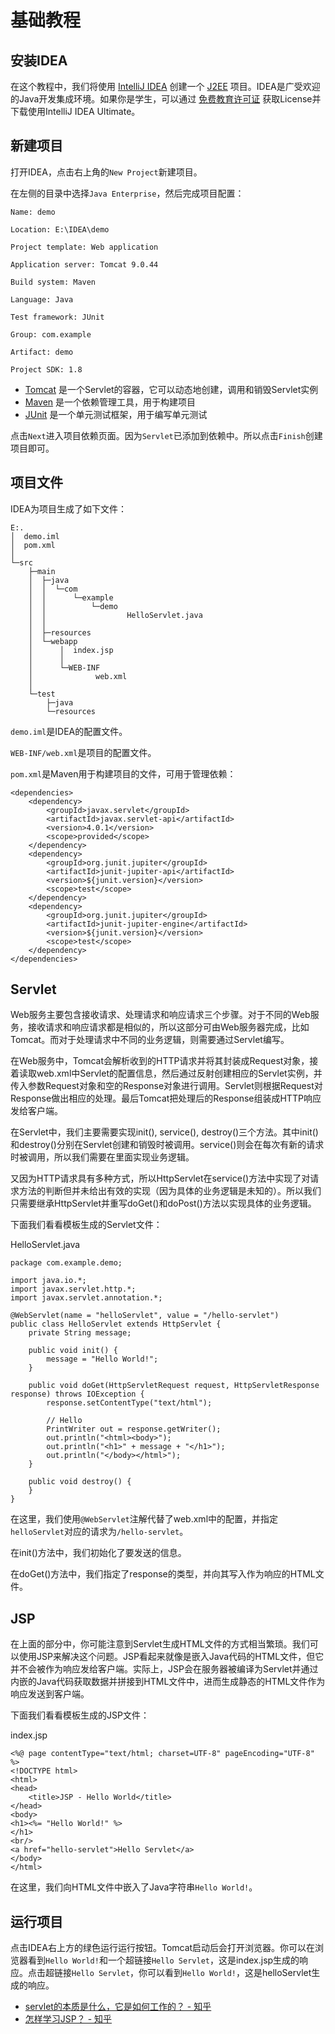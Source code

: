 # 基础教程

## 安装IDEA

在这个教程中，我们将使用 [IntelliJ IDEA](https://www.jetbrains.com/idea/) 创建一个 [J2EE](https://www.oracle.com/java/technologies/appmodel.html) 项目。IDEA是广受欢迎的Java开发集成环境。如果你是学生，可以通过 [免费教育许可证](https://www.jetbrains.com/zh-cn/community/education/#students) 获取License并下载使用IntelliJ IDEA Ultimate。

## 新建项目

打开IDEA，点击右上角的`New Project`新建项目。

在左侧的目录中选择`Java Enterprise`，然后完成项目配置：

```
Name: demo

Location: E:\IDEA\demo

Project template: Web application

Application server: Tomcat 9.0.44

Build system: Maven

Language: Java

Test framework: JUnit

Group: com.example

Artifact: demo

Project SDK: 1.8
```

- [Tomcat](https://tomcat.apache.org/) 是一个Servlet的容器，它可以动态地创建，调用和销毁Servlet实例
- [Maven](http://maven.apache.org/) 是一个依赖管理工具，用于构建项目
- [JUnit](https://junit.org/junit5/) 是一个单元测试框架，用于编写单元测试

点击`Next`进入项目依赖页面。因为`Servlet`已添加到依赖中。所以点击`Finish`创建项目即可。

## 项目文件

IDEA为项目生成了如下文件：

```
E:.
│  demo.iml
│  pom.xml
│
└─src
    ├─main
    │  ├─java
    │  │  └─com
    │  │      └─example
    │  │          └─demo
    │  │                  HelloServlet.java
    │  │
    │  ├─resources
    │  └─webapp
    │      │  index.jsp
    │      │
    │      └─WEB-INF
    │              web.xml
    │
    └─test
        ├─java
        └─resources
```

`demo.iml`是IDEA的配置文件。

`WEB-INF/web.xml`是项目的配置文件。

`pom.xml`是Maven用于构建项目的文件，可用于管理依赖：

```
<dependencies>
    <dependency>
        <groupId>javax.servlet</groupId>
        <artifactId>javax.servlet-api</artifactId>
        <version>4.0.1</version>
        <scope>provided</scope>
    </dependency>
    <dependency>
        <groupId>org.junit.jupiter</groupId>
        <artifactId>junit-jupiter-api</artifactId>
        <version>${junit.version}</version>
        <scope>test</scope>
    </dependency>
    <dependency>
        <groupId>org.junit.jupiter</groupId>
        <artifactId>junit-jupiter-engine</artifactId>
        <version>${junit.version}</version>
        <scope>test</scope>
    </dependency>
</dependencies>
```

## Servlet

Web服务主要包含接收请求、处理请求和响应请求三个步骤。对于不同的Web服务，接收请求和响应请求都是相似的，所以这部分可由Web服务器完成，比如Tomcat。而对于处理请求中不同的业务逻辑，则需要通过Servlet编写。

在Web服务中，Tomcat会解析收到的HTTP请求并将其封装成Request对象，接着读取web.xml中Servlet的配置信息，然后通过反射创建相应的Servlet实例，并传入参数Request对象和空的Response对象进行调用。Servlet则根据Request对Response做出相应的处理。最后Tomcat把处理后的Response组装成HTTP响应发给客户端。

在Servlet中，我们主要需要实现init(), service(), destroy()三个方法。其中init()和destroy()分别在Servlet创建和销毁时被调用。service()则会在每次有新的请求时被调用，所以我们需要在里面实现业务逻辑。

又因为HTTP请求具有多种方式，所以HttpServlet在service()方法中实现了对请求方法的判断但并未给出有效的实现（因为具体的业务逻辑是未知的）。所以我们只需要继承HttpServlet并重写doGet()和doPost()方法以实现具体的业务逻辑。

下面我们看看模板生成的Servlet文件：

HelloServlet.java

```
package com.example.demo;

import java.io.*;
import javax.servlet.http.*;
import javax.servlet.annotation.*;

@WebServlet(name = "helloServlet", value = "/hello-servlet")
public class HelloServlet extends HttpServlet {
    private String message;

    public void init() {
        message = "Hello World!";
    }

    public void doGet(HttpServletRequest request, HttpServletResponse response) throws IOException {
        response.setContentType("text/html");

        // Hello
        PrintWriter out = response.getWriter();
        out.println("<html><body>");
        out.println("<h1>" + message + "</h1>");
        out.println("</body></html>");
    }

    public void destroy() {
    }
}
```

在这里，我们使用`@WebServlet`注解代替了web.xml中的配置，并指定`helloServlet`对应的请求为`/hello-servlet`。

在init()方法中，我们初始化了要发送的信息。

在doGet()方法中，我们指定了response的类型，并向其写入作为响应的HTML文件。

## JSP

在上面的部分中，你可能注意到Servlet生成HTML文件的方式相当繁琐。我们可以使用JSP来解决这个问题。JSP看起来就像是嵌入Java代码的HTML文件，但它并不会被作为响应发给客户端。实际上，JSP会在服务器被编译为Servlet并通过内嵌的Java代码获取数据并拼接到HTML文件中，进而生成静态的HTML文件作为响应发送到客户端。

下面我们看看模板生成的JSP文件：

index.jsp

```
<%@ page contentType="text/html; charset=UTF-8" pageEncoding="UTF-8" %>
<!DOCTYPE html>
<html>
<head>
    <title>JSP - Hello World</title>
</head>
<body>
<h1><%= "Hello World!" %>
</h1>
<br/>
<a href="hello-servlet">Hello Servlet</a>
</body>
</html>
```

在这里，我们向HTML文件中嵌入了Java字符串`Hello World!`。

## 运行项目

点击IDEA右上方的绿色运行运行按钮。Tomcat启动后会打开浏览器。你可以在浏览器看到`Hello World!`和一个超链接`Hello Servlet`，这是index.jsp生成的响应。点击超链接`Hello Servlet`，你可以看到`Hello World!`，这是helloServlet生成的响应。

- [servlet的本质是什么，它是如何工作的？ - 知乎](https://www.zhihu.com/question/21416727/answer/690289895)
- [怎样学习JSP？ - 知乎](https://www.zhihu.com/question/23984162/answer/689106407)